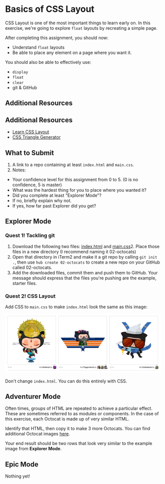 # Basics of CSS Layout

CSS Layout is one of the most important things to learn early on. In this exercise, we're going to explore `float` layouts by recreating a simple page.

After completing this assignment, you should now:

* Understand `float` layouts
* Be able to place any element on a page where you want it.

You should also be able to effectively use:

* `display`
* `float`
* `clear`
* git & GitHub

## Additional Resources
## Additional Resources

* [Learn CSS Layout](http://learnlayout.com/)
* [CSS Triangle Generator](http://apps.eky.hk/css-triangle-generator/)


## What to Submit

1. A link to a repo containing at least `index.html` and `main.css`.
2. Notes:
  * Your confidence level for this assignment from 0 to 5. (0 is no confidence, 5 is master)
  * What was the hardest thing for you to place where you wanted it?
  * Did you complete at least "Explorer Mode"?
  * If no, briefly explain why not.
  * If yes, how far past Explorer did you get?  

## Explorer Mode

### Quest 1! Tackling git

1. Download the following two files: [index.html](https://raw.githubusercontent.com/TIY-LR-FEE/assignments/master/02-octocats/index.html) and [main.css](https://raw.githubusercontent.com/TIY-LR-FEE/assignments/master/02-octocats/main.css)2. Place those files in a new directory (I recommend naming it 02-octocats)
3. Open that directory in iTerm2 and make it a git repo by calling `git init .`, then use `hub create 02-octocats` to create a new repo on your GitHub called 02-octocats.
4. Add the downloaded files, commit them and push them to GitHub. Your message should express that the files you're pushing are the example, starter files.

### Quest 2! CSS Layout

Add CSS to `main.css` to make `index.html` look the same as this image:

![](https://raw.githubusercontent.com/TIY-LR-FEE/assignments/master/02-octocats/octodex.png)

Don't change `index.html`. You can do this entirely with CSS.

## Adventurer Mode

Often times, groups of HTML are repeated to achieve a particular effect. These are sometimes referred to as modules or components. In the case of this exercise, each Octocat is made up of very similar HTML.

Identify that HTML, then copy it to make 3 more Octocats. You can find additional Octocat images [here](https://octodex.github.com/).

Your end result should be two rows that look very similar to the example image from **Explorer Mode**.

## Epic Mode

Nothing yet!
